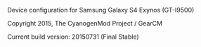 Device configuration for Samsung Galaxy S4 Exynos (GT-I9500)

Copyright 2015, The CyanogenMod Project / GearCM

Current build version: 20150731 (Final Stable)
